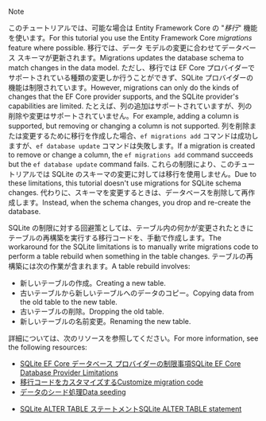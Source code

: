 
> [!NOTE]
> <span data-ttu-id="28ddc-101">このチュートリアルでは、可能な場合は Entity Framework Core の "*移行*" 機能を使います。</span><span class="sxs-lookup"><span data-stu-id="28ddc-101">For this tutorial you use the Entity Framework Core *migrations* feature where possible.</span></span> <span data-ttu-id="28ddc-102">移行では、データ モデルの変更に合わせてデータベース スキーマが更新されます。</span><span class="sxs-lookup"><span data-stu-id="28ddc-102">Migrations updates the database schema to match changes in the data model.</span></span> <span data-ttu-id="28ddc-103">ただし、移行では EF Core プロバイダーでサポートされている種類の変更しか行うことができず、SQLite プロバイダーの機能は制限されています。</span><span class="sxs-lookup"><span data-stu-id="28ddc-103">However, migrations can only do the kinds of changes that the EF Core provider supports, and the SQLite provider's capabilities are limited.</span></span> <span data-ttu-id="28ddc-104">たとえば、列の追加はサポートされていますが、列の削除や変更はサポートされていません。</span><span class="sxs-lookup"><span data-stu-id="28ddc-104">For example, adding a column is supported, but removing or changing a column is not supported.</span></span> <span data-ttu-id="28ddc-105">列を削除または変更するために移行を作成した場合、`ef migrations add` コマンドは成功しますが、`ef database update` コマンドは失敗します。</span><span class="sxs-lookup"><span data-stu-id="28ddc-105">If a migration is created to remove or change a column, the `ef migrations add` command succeeds but the `ef database update` command fails.</span></span> <span data-ttu-id="28ddc-106">これらの制限により、このチュートリアルでは SQLite のスキーマの変更に対しては移行を使用しません。</span><span class="sxs-lookup"><span data-stu-id="28ddc-106">Due to these limitations, this tutorial doesn't use migrations for SQLite schema changes.</span></span> <span data-ttu-id="28ddc-107">代わりに、スキーマを変更するときは、データベースを削除して再作成します。</span><span class="sxs-lookup"><span data-stu-id="28ddc-107">Instead, when the schema changes, you drop and re-create the database.</span></span>
>
><span data-ttu-id="28ddc-108">SQLite の制限に対する回避策としては、テーブル内の何かが変更されたときにテーブルの再構築を実行する移行コードを、手動で作成します。</span><span class="sxs-lookup"><span data-stu-id="28ddc-108">The workaround for the SQLite limitations is to manually write migrations code to perform a table rebuild when something in the table changes.</span></span> <span data-ttu-id="28ddc-109">テーブルの再構築には次の作業が含まれます。</span><span class="sxs-lookup"><span data-stu-id="28ddc-109">A table rebuild involves:</span></span>
>
>* <span data-ttu-id="28ddc-110">新しいテーブルの作成。</span><span class="sxs-lookup"><span data-stu-id="28ddc-110">Creating a new table.</span></span>
>* <span data-ttu-id="28ddc-111">古いテーブルから新しいテーブルへのデータのコピー。</span><span class="sxs-lookup"><span data-stu-id="28ddc-111">Copying data from the old table to the new table.</span></span>
>* <span data-ttu-id="28ddc-112">古いテーブルの削除。</span><span class="sxs-lookup"><span data-stu-id="28ddc-112">Dropping the old table.</span></span>
>* <span data-ttu-id="28ddc-113">新しいテーブルの名前変更。</span><span class="sxs-lookup"><span data-stu-id="28ddc-113">Renaming the new table.</span></span>
>
><span data-ttu-id="28ddc-114">詳細については、次のリソースを参照してください。</span><span class="sxs-lookup"><span data-stu-id="28ddc-114">For more information, see the following resources:</span></span>
>
> * [<span data-ttu-id="28ddc-115">SQLite EF Core データベース プロバイダーの制限事項</span><span class="sxs-lookup"><span data-stu-id="28ddc-115">SQLite EF Core Database Provider Limitations</span></span>](/ef/core/providers/sqlite/limitations)
> * [<span data-ttu-id="28ddc-116">移行コードをカスタマイズする</span><span class="sxs-lookup"><span data-stu-id="28ddc-116">Customize migration code</span></span>](/ef/core/managing-schemas/migrations/#customize-migration-code)
> * [<span data-ttu-id="28ddc-117">データのシード処理</span><span class="sxs-lookup"><span data-stu-id="28ddc-117">Data seeding</span></span>](/ef/core/modeling/data-seeding)
  * [<span data-ttu-id="28ddc-118">SQLite ALTER TABLE ステートメント</span><span class="sxs-lookup"><span data-stu-id="28ddc-118">SQLite ALTER TABLE statement</span></span>](https://sqlite.org/lang_altertable.html)